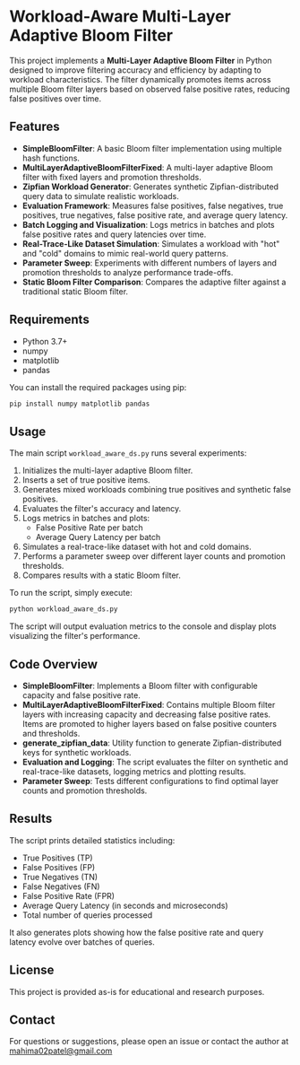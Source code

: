 # Workload-Aware Multi-Layer Adaptive Bloom Filter

This project implements a **Multi-Layer Adaptive Bloom Filter** in Python designed to improve filtering accuracy and efficiency by adapting to workload characteristics. The filter dynamically promotes items across multiple Bloom filter layers based on observed false positive rates, reducing false positives over time.

## Features

- **SimpleBloomFilter**: A basic Bloom filter implementation using multiple hash functions.
- **MultiLayerAdaptiveBloomFilterFixed**: A multi-layer adaptive Bloom filter with fixed layers and promotion thresholds.
- **Zipfian Workload Generator**: Generates synthetic Zipfian-distributed query data to simulate realistic workloads.
- **Evaluation Framework**: Measures false positives, false negatives, true positives, true negatives, false positive rate, and average query latency.
- **Batch Logging and Visualization**: Logs metrics in batches and plots false positive rates and query latencies over time.
- **Real-Trace-Like Dataset Simulation**: Simulates a workload with "hot" and "cold" domains to mimic real-world query patterns.
- **Parameter Sweep**: Experiments with different numbers of layers and promotion thresholds to analyze performance trade-offs.
- **Static Bloom Filter Comparison**: Compares the adaptive filter against a traditional static Bloom filter.

## Requirements

- Python 3.7+
- numpy
- matplotlib
- pandas

You can install the required packages using pip:

```bash
pip install numpy matplotlib pandas
```

## Usage

The main script `workload_aware_ds.py` runs several experiments:

1. Initializes the multi-layer adaptive Bloom filter.
2. Inserts a set of true positive items.
3. Generates mixed workloads combining true positives and synthetic false positives.
4. Evaluates the filter's accuracy and latency.
5. Logs metrics in batches and plots:
   - False Positive Rate per batch
   - Average Query Latency per batch
6. Simulates a real-trace-like dataset with hot and cold domains.
7. Performs a parameter sweep over different layer counts and promotion thresholds.
8. Compares results with a static Bloom filter.

To run the script, simply execute:

```bash
python workload_aware_ds.py
```

The script will output evaluation metrics to the console and display plots visualizing the filter's performance.

## Code Overview

- **SimpleBloomFilter**: Implements a Bloom filter with configurable capacity and false positive rate.
- **MultiLayerAdaptiveBloomFilterFixed**: Contains multiple Bloom filter layers with increasing capacity and decreasing false positive rates. Items are promoted to higher layers based on false positive counters and thresholds.
- **generate_zipfian_data**: Utility function to generate Zipfian-distributed keys for synthetic workloads.
- **Evaluation and Logging**: The script evaluates the filter on synthetic and real-trace-like datasets, logging metrics and plotting results.
- **Parameter Sweep**: Tests different configurations to find optimal layer counts and promotion thresholds.

## Results

The script prints detailed statistics including:

- True Positives (TP)
- False Positives (FP)
- True Negatives (TN)
- False Negatives (FN)
- False Positive Rate (FPR)
- Average Query Latency (in seconds and microseconds)
- Total number of queries processed

It also generates plots showing how the false positive rate and query latency evolve over batches of queries.

## License

This project is provided as-is for educational and research purposes.

## Contact

For questions or suggestions, please open an issue or contact the author at mahima02patel@gmail.com
